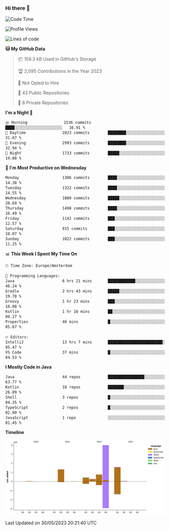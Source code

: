 ### Hi there 👋


<!--START_SECTION:waka-->
![Code Time](http://img.shields.io/badge/Code%20Time-3%2C235%20hrs%206%20mins-blue)

![Profile Views](http://img.shields.io/badge/Profile%20Views-2-blue)

![Lines of code](https://img.shields.io/badge/From%20Hello%20World%20I%27ve%20Written-8.4%20million%20lines%20of%20code-blue)

**🐱 My GitHub Data** 

> 📦 158.3 kB Used in GitHub's Storage 
 > 
> 🏆 2,095 Contributions in the Year 2023
 > 
> 🚫 Not Opted to Hire
 > 
> 📜 43 Public Repositories 
 > 
> 🔑 8 Private Repositories 
 > 
**I'm a Night 🦉** 

```text
🌞 Morning                1536 commits        ████░░░░░░░░░░░░░░░░░░░░░   16.91 % 
🌆 Daytime                2823 commits        ████████░░░░░░░░░░░░░░░░░   31.07 % 
🌃 Evening                2993 commits        ████████░░░░░░░░░░░░░░░░░   32.94 % 
🌙 Night                  1733 commits        █████░░░░░░░░░░░░░░░░░░░░   19.08 % 
```
📅 **I'm Most Productive on Wednesday** 

```text
Monday                   1306 commits        ████░░░░░░░░░░░░░░░░░░░░░   14.38 % 
Tuesday                  1322 commits        ████░░░░░░░░░░░░░░░░░░░░░   14.55 % 
Wednesday                1880 commits        █████░░░░░░░░░░░░░░░░░░░░   20.69 % 
Thursday                 1498 commits        ████░░░░░░░░░░░░░░░░░░░░░   16.49 % 
Friday                   1142 commits        ███░░░░░░░░░░░░░░░░░░░░░░   12.57 % 
Saturday                 915 commits         ███░░░░░░░░░░░░░░░░░░░░░░   10.07 % 
Sunday                   1022 commits        ███░░░░░░░░░░░░░░░░░░░░░░   11.25 % 
```


📊 **This Week I Spent My Time On** 

```text
🕑︎ Time Zone: Europe/Amsterdam

💬 Programming Languages: 
Java                     6 hrs 21 mins       ████████████░░░░░░░░░░░░░   46.24 % 
Gradle                   2 hrs 43 mins       █████░░░░░░░░░░░░░░░░░░░░   19.78 % 
Groovy                   1 hr 23 mins        ███░░░░░░░░░░░░░░░░░░░░░░   10.08 % 
Kotlin                   1 hr 16 mins        ██░░░░░░░░░░░░░░░░░░░░░░░   09.27 % 
Properties               46 mins             █░░░░░░░░░░░░░░░░░░░░░░░░   05.67 % 

🔥 Editors: 
IntelliJ                 13 hrs 7 mins       ████████████████████████░   95.47 % 
VS Code                  37 mins             █░░░░░░░░░░░░░░░░░░░░░░░░   04.53 % 
```

**I Mostly Code in Java** 

```text
Java                     44 repos            ████████████████░░░░░░░░░   63.77 % 
Kotlin                   18 repos            ███████░░░░░░░░░░░░░░░░░░   26.09 % 
Shell                    3 repos             █░░░░░░░░░░░░░░░░░░░░░░░░   04.35 % 
TypeScript               2 repos             █░░░░░░░░░░░░░░░░░░░░░░░░   02.90 % 
JavaScript               1 repo              ░░░░░░░░░░░░░░░░░░░░░░░░░   01.45 % 
```



**Timeline**

![Lines of Code chart](https://raw.githubusercontent.com/powercasgamer/powercasgamer/master/assets/bar_graph.png)


 Last Updated on 30/05/2023 20:21:40 UTC
<!--END_SECTION:waka-->
